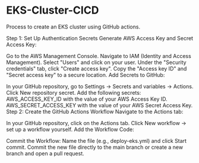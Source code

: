 # EKS-Cluster-CICD

Process to create an EKS cluster using GitHub actions.


Step 1: Set Up Authentication Secrets
Generate AWS Access Key and Secret Access Key:

Go to the AWS Management Console.
Navigate to IAM (Identity and Access Management).
Select "Users" and click on your user.
Under the "Security credentials" tab, click "Create access key".
Copy the "Access key ID" and "Secret access key" to a secure location.
Add Secrets to GitHub:

In your GitHub repository, go to Settings -> Secrets and variables -> Actions.
Click New repository secret.
Add the following secrets:
AWS_ACCESS_KEY_ID with the value of your AWS Access Key ID.
AWS_SECRET_ACCESS_KEY with the value of your AWS Secret Access Key.
Step 2: Create the GitHub Actions Workflow
Navigate to the Actions tab:

In your GitHub repository, click on the Actions tab.
Click New workflow -> set up a workflow yourself.
Add the Workflow Code:




Commit the Workflow:
Name the file (e.g., deploy-eks.yml) and click Start commit.
Commit the new file directly to the main branch or create a new branch and open a pull request.
